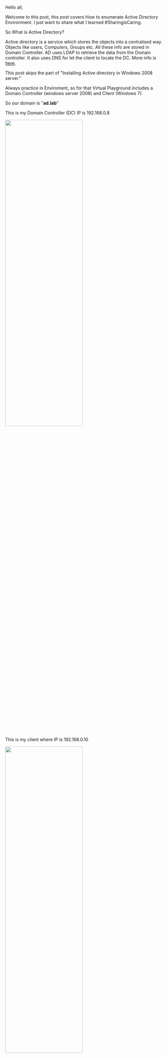 Hello all,

Welcome to this post, this post covers How to enumerate Active Directory Environment. I just want to share what I learned #SharingisCaring. 

So What is Active Directory?

Active directory is a service which stores the objects into a centralised way. Objects like users, Computers, Groups etc. All these info are stored in Domain Controller. AD uses LDAP to retrieve the data from the Domain controller. It also uses DNS for let the client to locate the DC. More info is [here](https://searchwindowsserver.techtarget.com/definition/Active-Directory).

This post skips the part of "Installing Active directory in Windows 2008 server."

Always practice in Enviroment, so for that Virtual Playground includes a Domain Controller (windows server 2008) and Client (Windows 7). 

So our domain is "**ad.lab**"

This is my Domain Controller (DC) IP is 192.168.0.8

<img src="../../../ad_front.png" height='50%' width="70%">


This is my client where IP is 192.168.0.10 

<img src="../../../Capture.PNG" height='50%' width="70%">


So let's get started,

The first stage would be is to get into the target network. 

There are multiple way to do it like LLMNR & NBTNS Poisoing, Exploiting network service, Social Engineering etc. 

But for the sake of simplicity I already uploaded a EXE file onto the target machine. The file was created with meterpreter reverse payload with **msfvenom**.

So what will happen if user opens up that EXE file? So when the binary loads, it will spawn a shell back to the listener and hence we get control over the shell.

Okay, lets exploit it.

<img src="../../../meterpreter.png" height="50%" width="70%">

So we got a meterpreter shell.

Is the target machine is on a domain? Let's check it,

command:- wmic computersystem get domain

And here it is

<img src="../../../get_domain.png" height="50%" width="70%">

Since this user is on domain, so its time to enumerate the information from DC.

I use Powerview for enumeration. It was written by HarmJoy. [Correction]

But for doing enumeration with powerview we need to import it in Powershell. 

So lets load powershell in meterpreter. 

Command: `load powershell` 
Command2: `powershell_import /powerview_location_on_your_local_disk`

Now we have the Powerview into the powershell, we can run its commands.

This command will list out the domain groups in ADDS

So our main target is to find out who is admin. This command is PowerView will help to identify the admin.

Command: Get-NetGroupMember 

<img src="../../net_group_mem.png">

So we now know who is Admin. Its worth to check if any misconfiguration is in their profile. In AD there are lot of options for security so if these options are not set correctly then the attacker can get big amount of data.

This command of PowerView will help to find the information leakeges

Command: Get-NetUser username

Image


So what exactly misconfiguration is that they often allow to see the email, Phone number etc which can be helpful for Social Engineering.

So we got the admin information leakeges.




